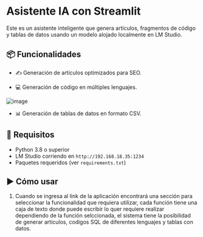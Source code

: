 # Asistente IA con Streamlit

Este es un asistente inteligente que genera artículos, fragmentos de código y tablas de datos usando un modelo alojado localmente en LM Studio.

## 📦 Funcionalidades

- ✍️ Generación de artículos optimizados para SEO.


- 💻 Generación de código en múltiples lenguajes.
  
![image](https://github.com/user-attachments/assets/62ebd07b-7d0d-4988-884f-74c91e7c9921)

- 📊 Generación de tablas de datos en formato CSV.

## 🚀 Requisitos

- Python 3.8 o superior
- LM Studio corriendo en `http://192.168.18.35:1234`
- Paquetes requeridos (ver `requirements.txt`)

## ▶️ Cómo usar

1. Cuando se ingresa al link de la aplicación encontrará una sección para seleccionar la funcionalidad que requiera utilizar, cada función tiene una caja de texto donde puede escribir lo quer requiere realizar dependiendo de la función selccionada, el sistema tiene la posibilidad de generar articulos, codigos SQL de diferentes lenguajes y tablas con datos. 

